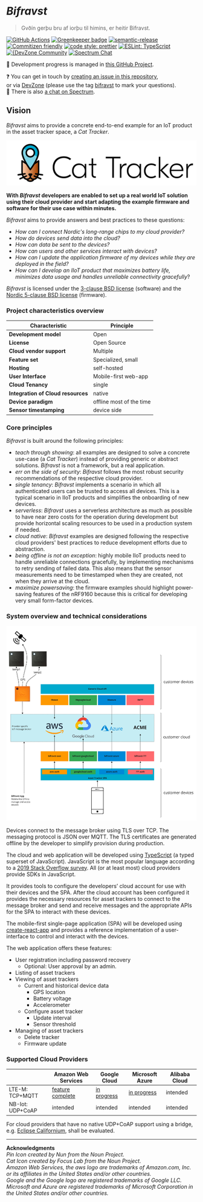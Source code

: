 # _Bifravst_

> Gvðín gerþu bru af iorþu til himins, er heitir Bifravst.

[![GitHub Actions](https://github.com/bifravst/bifravst/workflows/Test%20and%20Release/badge.svg)](https://github.com/bifravst/bifravst/actions)
[![Greenkeeper badge](https://badges.greenkeeper.io/bifravst/bifravst.svg)](https://greenkeeper.io/)
[![semantic-release](https://img.shields.io/badge/%20%20%F0%9F%93%A6%F0%9F%9A%80-semantic--release-e10079.svg)](https://github.com/semantic-release/semantic-release)
[![Commitizen friendly](https://img.shields.io/badge/commitizen-friendly-brightgreen.svg)](http://commitizen.github.io/cz-cli/)
[![code style: prettier](https://img.shields.io/badge/code_style-prettier-ff69b4.svg)](https://github.com/prettier/prettier/)
[![ESLint: TypeScript](https://img.shields.io/badge/ESLint-TypeScript-blue.svg)](https://github.com/typescript-eslint/typescript-eslint)  
[![{DevZone Community](https://img.shields.io/badge/%7BDevZone-community-brightgreen.svg)](https://devzone.nordicsemi.com/search?q=bifravst)
[![Spectrum Chat](https://img.shields.io/badge/Spectrum-chat-blue.svg)](https://spectrum.chat/bifravst)

🚧 Development progress is managed in
[this GitHub Project](https://github.com/orgs/bifravst/projects/1).

❓ You can get in touch by
[creating an issue in this repository](https://github.com/bifravst/bifravst/issues/new),  
or via [DevZone](https://devzone.nordicsemi.com/) (please use the tag
[bifravst](https://devzone.nordicsemi.com/search?q=bifravst) to mark your
questions).  
💬 There is also [a chat on Spectrum](https://spectrum.chat/bifravst).

## Vision

_Bifravst_ aims to provide a concrete end-to-end example for an IoT product in
the asset tracker space, a _Cat Tracker_.

![Bifravst: Cat Tracker IoT example](./docs/logo-with-text.png)

**With _Bifravst_ developers are enabled to set up a real world IoT solution
using their cloud provider and start adapting the example firmware and software
for their use case within minutes.**

_Bifravst_ aims to provide answers and best practices to these questions:

- _How can I connect Nordic's long-range chips to my cloud provider?_
- _How do devices send data into the cloud?_
- _How can data be sent to the devices?_
- _How can users and other services interact with devices?_
- _How can I update the application firmware of my devices while they are
  deployed in the field?_
- _How can I develop an IIoT product that maximizes battery life, minimizes data
  usage and handles unreliable connectivity gracefully_?

_Bifravst_ is licensed under the [3-clause BSD license](./LICENSE) (software)
and the
[Nordic 5-clause BSD license](https://github.com/bifravst/firmware/blob/saga/LICENSE)
(firmware).

### Project characteristics overview

| Characteristic                     | Principle                |
| ---------------------------------- | ------------------------ |
| **Development model**              | Open                     |
| **License**                        | Open Source              |
| **Cloud vendor support**           | Multiple                 |
| **Feature set**                    | Specialized, small       |
| **Hosting**                        | self-hosted              |
| **User Interface**                 | Mobile-first web-app     |
| **Cloud Tenancy**                  | single                   |
| **Integration of Cloud resources** | native                   |
| **Device paradigm**                | offline most of the time |
| **Sensor timestamping**            | device side              |

### Core principles

_Bifravst_ is built around the following principles:

- _teach through showing_: all examples are designed to solve a concrete
  use-case (a _Cat Tracker_) instead of providing generic or abstract solutions.
  _Bifravst_ is not a framework, but a real application.
- _err on the side of security_: _Bifravst_ follows the most robust security
  recommendations of the respective cloud provider.
- _single tenancy_: _Bifravst_ implements a scenario in which all authenticated
  users can be trusted to access all devices. This is a typical scenario in IIoT
  products and simplifies the onboarding of new devices.
- _serverless_: _Bifravst_ uses a serverless architecture as much as possible to
  have near zero costs for the operation during development but provide
  horizontal scaling resources to be used in a production system if needed.
- _cloud native_: _Bifravst_ examples are designed following the respective
  cloud providers' best practices to reduce development efforts due to
  abstraction.
- _being offline is not an exception_: highly mobile IIoT products need to
  handle unreliable connections gracefully, by implementing mechanisms to retry
  sending of failed data. This also means that the sensor measurements need to
  be timestamped when they are created, not when they arrive at the cloud.
- _maximize powersaving_: the firmware examples should highlight power-saving
  features of the nRF9160 because this is critical for developing very small
  form-factor devices.

### System overview and technical considerations

![System overview](./docs/System%20overview.jpg)

Devices connect to the message broker using TLS over TCP. The messaging protocol
is JSON over MQTT. The TLS certificates are generated offline by the developer
to simplify provision during production.

The cloud and web application will be developed using
[TypeScript](https://www.typescriptlang.org/) (a typed superset of JavaScript).
JavaScript is the most popular language according to a
[2019 Stack Overflow survey](https://insights.stackoverflow.com/survey/2019#technology).
All (or at least most) cloud providers provide SDKs in JavaScript.

It provides tools to configure the developers’ cloud account for use with their
devices and the SPA. After the cloud account has been configured it provides the
necessary resources for asset trackers to connect to the message broker and send
and receive messages and the appropriate APIs for the SPA to interact with these
devices.

The mobile-first single-page application (SPA) will be developed using
[create-react-app](https://github.com/facebook/create-react-app) and provides a
reference implementation of a user-interface to control and interact with the
devices.

The web application offers these features:

- User registration including password recovery
  - Optional: User approval by an admin.
- Listing of asset trackers
- Viewing of asset trackers
  - Current and historical device data
    - GPS location
    - Battery voltage
    - Accelerometer
  - Configure asset tracker
    - Update interval
    - Sensor threshold
- Managing of asset trackers
  - Delete tracker
  - Firmware update

### Supported Cloud Providers

|                  | Amazon Web Services                                                                     | Google Cloud                                                  | Microsoft Azure                                               | Alibaba Cloud |
| ---------------- | --------------------------------------------------------------------------------------- | ------------------------------------------------------------- | ------------------------------------------------------------- | ------------- |
| LTE-M: TCP+MQTT  | [feature complete](https://bifravst.gitbook.io/bifravst/bifravst-on-aws/gettingstarted) | [in progress](https://github.com/bifravst/bifravst/issues/25) | [in progress](https://github.com/bifravst/bifravst/issues/29) | intended      |
| NB-Iot: UDP+CoAP | intended                                                                                | intended                                                      | intended                                                      | intended      |

For cloud providers that have no native UDP+CoAP support using a bridge, e.g.
[Eclipse Californium](https://github.com/eclipse/californium), shall be
evaluated.

---

**Acknowledgments**  
_Pin Icon created by Nun from the Noun Project._  
_Cat Icon created by Focus Lab from the Noun Project._  
_Amazon Web Services, the aws logo are trademarks of Amazon.com, Inc. or its
affiliates in the United States and/or other countries._  
_Google and the Google logo are registered trademarks of Google LLC._  
_Microsoft and Azure are registered trademarks of Microsoft Corporation in the
United States and/or other countries._
